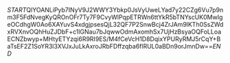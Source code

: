 $START$QlYOANLiPyb7INyV9J2WWY3Ybkp0JsVyUweLYad7y22CZg6Vu7p9nm3F5FdNvegKyQROnOFr7Ty7F9CvyWlPqpETRWn6ttYkR5bTNYscUK0MwIgeOCdhgW0Ao6XAYuvS4xdgjpsesQjL32QF7P2SnwBcj4ZrJAm9lKTh0SsZWdxRVXnvOQhHuZJDbF+c1lGNau7bJqwwOdmAxomhSx7UjHzBsyaOQFoLLoaECNZbwyp+MHtyETYzqi6R9RI9ES/M4fCeVcH1D8DqixYPURyRMJ5rCqY+BaTsEF2Z1SoYR3l3XVJxJuLkAxroJRbFDffzqba6flRUL0aBDn9orJmnDw==$END$
